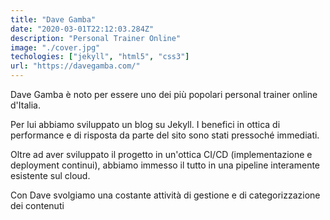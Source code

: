 ```yaml
---
title: "Dave Gamba"
date: "2020-03-01T22:12:03.284Z"
description: "Personal Trainer Online"
image: "./cover.jpg"
techologies: ["jekyll", "html5", "css3"]
url: "https://davegamba.com/"
---
```

Dave Gamba è noto per essere uno dei più popolari personal trainer online d'Italia.

Per lui abbiamo sviluppato un blog su Jekyll. I benefici in ottica di performance e di risposta da parte del sito sono stati pressoché immediati.

Oltre ad aver sviluppato il progetto in un'ottica CI/CD (implementazione e deployment continui), abbiamo immesso il tutto in una pipeline interamente esistente sul cloud.

Con Dave svolgiamo una costante attività di gestione e di categorizzazione dei contenuti

